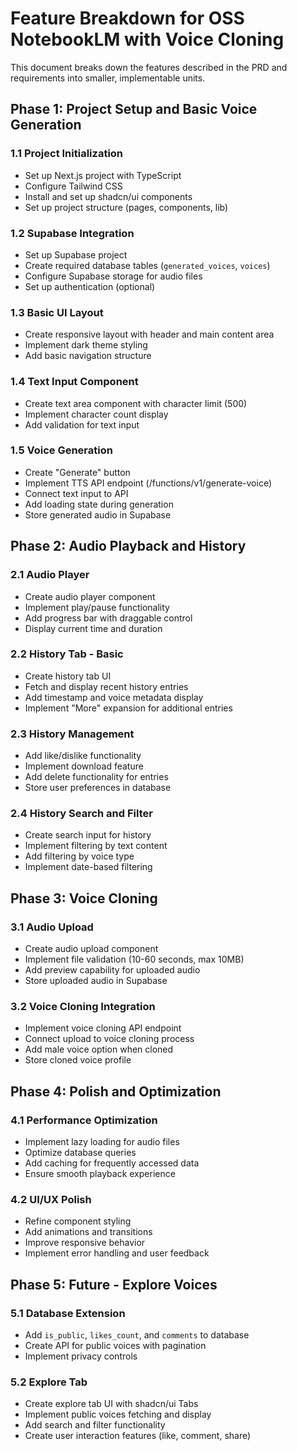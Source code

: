 # Feature Breakdown for OSS NotebookLM with Voice Cloning

This document breaks down the features described in the PRD and requirements into smaller, implementable units.

## Phase 1: Project Setup and Basic Voice Generation

### 1.1 Project Initialization
- Set up Next.js project with TypeScript
- Configure Tailwind CSS
- Install and set up shadcn/ui components
- Set up project structure (pages, components, lib)

### 1.2 Supabase Integration
- Set up Supabase project
- Create required database tables (`generated_voices`, `voices`)
- Configure Supabase storage for audio files
- Set up authentication (optional)

### 1.3 Basic UI Layout
- Create responsive layout with header and main content area
- Implement dark theme styling
- Add basic navigation structure

### 1.4 Text Input Component
- Create text area component with character limit (500)
- Implement character count display
- Add validation for text input

### 1.5 Voice Generation
- Create "Generate" button
- Implement TTS API endpoint (/functions/v1/generate-voice)
- Connect text input to API
- Add loading state during generation
- Store generated audio in Supabase

## Phase 2: Audio Playback and History

### 2.1 Audio Player
- Create audio player component
- Implement play/pause functionality
- Add progress bar with draggable control
- Display current time and duration

### 2.2 History Tab - Basic
- Create history tab UI
- Fetch and display recent history entries
- Add timestamp and voice metadata display
- Implement "More" expansion for additional entries

### 2.3 History Management
- Add like/dislike functionality
- Implement download feature
- Add delete functionality for entries
- Store user preferences in database

### 2.4 History Search and Filter
- Create search input for history
- Implement filtering by text content
- Add filtering by voice type
- Implement date-based filtering

## Phase 3: Voice Cloning

### 3.1 Audio Upload
- Create audio upload component
- Implement file validation (10-60 seconds, max 10MB)
- Add preview capability for uploaded audio
- Store uploaded audio in Supabase

### 3.2 Voice Cloning Integration
- Implement voice cloning API endpoint
- Connect upload to voice cloning process
- Add male voice option when cloned
- Store cloned voice profile

## Phase 4: Polish and Optimization

### 4.1 Performance Optimization
- Implement lazy loading for audio files
- Optimize database queries
- Add caching for frequently accessed data
- Ensure smooth playback experience

### 4.2 UI/UX Polish
- Refine component styling
- Add animations and transitions
- Improve responsive behavior
- Implement error handling and user feedback

## Phase 5: Future - Explore Voices

### 5.1 Database Extension
- Add `is_public`, `likes_count`, and `comments` to database
- Create API for public voices with pagination
- Implement privacy controls

### 5.2 Explore Tab
- Create explore tab UI with shadcn/ui Tabs
- Implement public voices fetching and display
- Add search and filter functionality
- Create user interaction features (like, comment, share) 